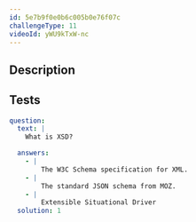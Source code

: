 ```yaml
---
id: 5e7b9f0e0b6c005b0e76f07c
challengeType: 11
videoId: yWU9kTxW-nc
---
```


## Description
<section id='description'>

</section>

## Tests
<section id='tests'>

```yml
question:
  text: |
    What is XSD?

  answers:
    - |
        The W3C Schema specification for XML.
    - |
        The standard JSON schema from MOZ.
    - |
        Extensible Situational Driver
  solution: 1
```

</section>
